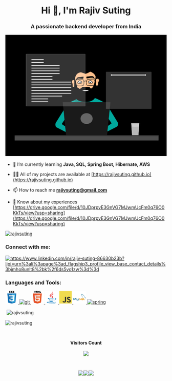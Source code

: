 




<h1 align="center">Hi 👋, I'm Rajiv Suting</h1>
<h3 align="center">A passionate backend developer from India</h3>

<img src="https://github.com/rajivsuting/rajivsuting/blob/main/thoughtworks-gif_dribbble.gif" alt="">



- 🌱 I’m currently learning **Java, SQL, Spring Boot, Hibernate, AWS**

- 👨‍💻 All of my projects are available at [https://rajivsuting.github.io](https://rajivsuting.github.io)

- 📫 How to reach me **rajivsuting@gmail.com**

- 📄 Know about my experiences [https://drive.google.com/file/d/10JDprpvE3GnVG7MJwmUcFm0q76O0KkTs/view?usp=sharing](https://drive.google.com/file/d/10JDprpvE3GnVG7MJwmUcFm0q76O0KkTs/view?usp=sharing)

<p align="left"> <a href="https://github.com/ryo-ma/github-profile-trophy"><img src="https://github-profile-trophy.vercel.app/?username=rajivsuting" alt="rajivsuting" /></a> </p>

<h3 align="left">Connect with me:</h3>
<p align="left">
<a href="https://linkedin.com/in/https://www.linkedin.com/in/rajiv-suting-86630b23b?lipi=urn%3ali%3apage%3ad_flagship3_profile_view_base_contact_details%3bjmho8unlt8%2bk%2f6ds5yo1zw%3d%3d" target="blank"><img align="center" src="https://raw.githubusercontent.com/rahuldkjain/github-profile-readme-generator/master/src/images/icons/Social/linked-in-alt.svg" alt="https://www.linkedin.com/in/rajiv-suting-86630b23b?lipi=urn%3ali%3apage%3ad_flagship3_profile_view_base_contact_details%3bjmho8unlt8%2bk%2f6ds5yo1zw%3d%3d" height="30" width="40" /></a>
</p>






<h3 align="left">Languages and Tools:</h3>
<p align="left"> <a href="https://www.w3schools.com/css/" target="_blank" rel="noreferrer"> <img src="https://raw.githubusercontent.com/devicons/devicon/master/icons/css3/css3-original-wordmark.svg" alt="css3" width="40" height="40"/> </a> <a href="https://git-scm.com/" target="_blank" rel="noreferrer"> <img src="https://www.vectorlogo.zone/logos/git-scm/git-scm-icon.svg" alt="git" width="40" height="40"/> </a> <a href="https://www.w3.org/html/" target="_blank" rel="noreferrer"> <img src="https://raw.githubusercontent.com/devicons/devicon/master/icons/html5/html5-original-wordmark.svg" alt="html5" width="40" height="40"/> </a> <a href="https://www.java.com" target="_blank" rel="noreferrer"> <img src="https://raw.githubusercontent.com/devicons/devicon/master/icons/java/java-original.svg" alt="java" width="40" height="40"/> </a> <a href="https://developer.mozilla.org/en-US/docs/Web/JavaScript" target="_blank" rel="noreferrer"> <img src="https://raw.githubusercontent.com/devicons/devicon/master/icons/javascript/javascript-original.svg" alt="javascript" width="40" height="40"/> </a> <a href="https://www.mysql.com/" target="_blank" rel="noreferrer"> <img src="https://raw.githubusercontent.com/devicons/devicon/master/icons/mysql/mysql-original-wordmark.svg" alt="mysql" width="40" height="40"/> </a> <a href="https://spring.io/" target="_blank" rel="noreferrer"> <img src="https://www.vectorlogo.zone/logos/springio/springio-icon.svg" alt="spring" width="40" height="40"/> </a> </p>

<p>&nbsp;<img align="center" src="https://github-readme-stats.vercel.app/api?username=rajivsuting&show_icons=true&locale=en" alt="rajivsuting" /></p>

<p><img align="center" src="https://github-readme-streak-stats.herokuapp.com/?user=rajivsuting&" alt="rajivsuting" /></p>


<div align="center">
<br><p align="centre"><b>Visitors Count</b></p>  
<p align="center"><img align="center" src="https://profile-counter.glitch.me/{Dev-Mriganka}/count.svg" /></p> 
<br></div>

<p align="center">
<img align="" height='120px' src="https://github.com/Dev-Mriganka/Dev-Mriganka/blob/main/Geometric%20White.gif" /><img align="" height='120px' src="https://raw.githubusercontent.com/rodrigograca31/rodrigograca31/master/matrix.svg" /><img align="" height='120px' src="https://github.com/Dev-Mriganka/Dev-Mriganka/blob/main/Geometric%20White.gif" />
</p>
<br>
